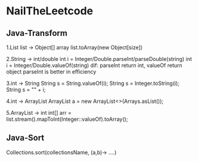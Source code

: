 # NailTheLeetcode

## Java-Transform

1.List<Object> list -> Object[] array
list.toArray(new Object[size])

2.String -> int/double
int i = Integer/Double.parseInt/parseDouble(string)
int i = Integer/Double.valueOf(string)
dif: parseInt return int, valueOf return object
parseInt is better in efficiency

3.int -> String
String s = String.valueOf(i);
String s = Integer.toString(i);
String s = "" + i;

4.int -> ArrayList
ArrayList<Integer> a = new ArrayList<>(Arrays.asList());

5.ArrayList -> int
int[] arr = list.stream().mapToInt(Integer::valueOf).toArray();

## Java-Sort
Collections.sort(collectionsName, (a,b)-> ....)

